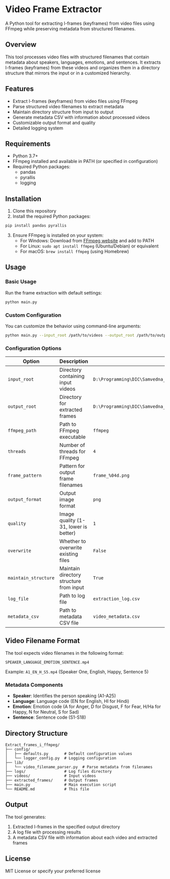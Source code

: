 # Video Frame Extractor

A Python tool for extracting I-frames (keyframes) from video files using FFmpeg while preserving metadata from structured filenames.

## Overview

This tool processes video files with structured filenames that contain metadata about speakers, languages, emotions, and sentences. It extracts I-frames (keyframes) from these videos and organizes them in a directory structure that mirrors the input or in a customized hierarchy.

## Features

- Extract I-frames (keyframes) from video files using FFmpeg
- Parse structured video filenames to extract metadata
- Maintain directory structure from input to output
- Generate metadata CSV with information about processed videos
- Customizable output format and quality
- Detailed logging system

## Requirements

- Python 3.7+
- FFmpeg installed and available in PATH (or specified in configuration)
- Required Python packages:
  - pandas
  - pyrallis
  - logging

## Installation

1. Clone this repository
2. Install the required Python packages:

```bash
pip install pandas pyrallis
```

3. Ensure FFmpeg is installed on your system:
   - For Windows: Download from [FFmpeg website](https://ffmpeg.org/download.html) and add to PATH
   - For Linux: `sudo apt install ffmpeg` (Ubuntu/Debian) or equivalent
   - For macOS: `brew install ffmpeg` (using Homebrew)

## Usage

### Basic Usage

Run the frame extraction with default settings:

```bash
python main.py
```

### Custom Configuration

You can customize the behavior using command-line arguments:

```bash
python main.py --input_root /path/to/videos --output_root /path/to/output --quality 2
```

### Configuration Options

| Option | Description | Default |
|--------|-------------|---------|
| `input_root` | Directory containing input videos | `D:\Programming\DIC\Samvedna_Sample\Sample_vid` |
| `output_root` | Directory for extracted frames | `D:\Programming\DIC\Samvedna_Sample\Sample_vid\extracted_frames` |
| `ffmpeg_path` | Path to FFmpeg executable | `ffmpeg` |
| `threads` | Number of threads for FFmpeg | `4` |
| `frame_pattern` | Pattern for output frame filenames | `frame_%04d.png` |
| `output_format` | Output image format | `png` |
| `quality` | Image quality (1-31, lower is better) | `1` |
| `overwrite` | Whether to overwrite existing files | `False` |
| `maintain_structure` | Maintain directory structure from input | `True` |
| `log_file` | Path to log file | `extraction_log.csv` |
| `metadata_csv` | Path to metadata CSV file | `video_metadata.csv` |

## Video Filename Format

The tool expects video filenames in the following format:

```
SPEAKER_LANGUAGE_EMOTION_SENTENCE.mp4
```

Example: `A1_EN_H_S5.mp4` (Speaker One, English, Happy, Sentence 5)

### Metadata Components

- **Speaker**: Identifies the person speaking (A1-A25)
- **Language**: Language code (EN for English, HI for Hindi)
- **Emotion**: Emotion code (A for Anger, D for Disgust, F for Fear, H/Ha for Happy, N for Neutral, S for Sad)
- **Sentence**: Sentence code (S1-S18)

## Directory Structure

```
Extract_frames_i_ffmpeg/
├── config/
│   ├── defaults.py       # Default configuration values
│   └── logger_config.py  # Logging configuration
├── lib/
│   └── video_filename_parser.py  # Parse metadata from filenames
├── logs/                 # Log files directory
├── videos/               # Input videos
├── extracted_frames/     # Output frames
├── main.py               # Main execution script
└── README.md             # This file
```

## Output

The tool generates:

1. Extracted I-frames in the specified output directory
2. A log file with processing results
3. A metadata CSV file with information about each video and extracted frames

## License

MIT License or specify your preferred license
